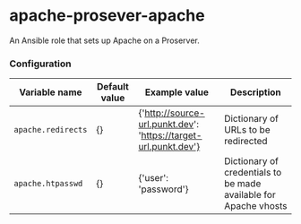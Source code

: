 # apache-prosever-apache
An Ansible role that sets up Apache on a Proserver. 

### Configuration
| Variable name | Default value | Example value |Description |
| ------------- | ------------- | ------------- |----------- |
| `apache.redirects` | {} | {'http://source-url.punkt.dev': 'https://target-url.punkt.dev'} | Dictionary of URLs to be redirected |
| `apache.htpasswd` | {} | {'user': 'password'} | Dictionary of credentials to be made available for Apache vhosts |
